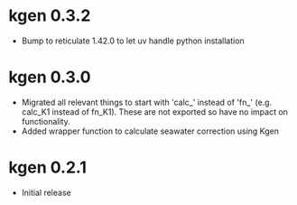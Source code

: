 # kgen 0.3.2
- Bump to reticulate 1.42.0 to let uv handle python installation

# kgen 0.3.0

- Migrated all relevant things to start with 'calc_' instead of 'fn_' (e.g. calc_K1 instead of fn_K1). These are not exported so have no impact on functionality.
- Added wrapper function to calculate seawater correction using Kgen

# kgen 0.2.1

* Initial release

